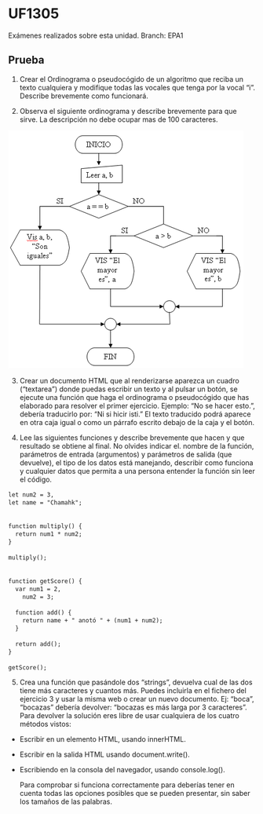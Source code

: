 # UF1305
Exámenes realizados sobre esta unidad.
Branch:
EPA1

## Prueba
1. Crear el Ordinograma o pseudocógido de un algoritmo que reciba un texto cualquiera y modifique todas las vocales que tenga por la vocal “i”. Describe brevemente como funcionará.

2. Observa el siguiente ordinograma y describe brevemente para que sirve. La descripción no debe ocupar mas de 100 caracteres.

![ordinograma](/img/ordinograma.gif)

3. Crear un documento HTML que al renderizarse aparezca un cuadro (“textarea”) donde puedas escribir un texto y al pulsar un botón, se ejecute una función que haga el ordinograma o pseudocógido que has elaborado para resolver el primer ejercicio. Ejemplo: “No se hacer esto.”, debería traducirlo por: “Ni si hicir isti.” El texto traducido podrá aparece en otra caja igual o como un párrafo escrito debajo de la caja y el botón.

4. Lee las siguientes funciones y describe brevemente que hacen y que resultado se obtiene al final. No olvides indicar el. nombre de la función, parámetros de entrada (argumentos) y parámetros de salida (que devuelve), el tipo de los datos está manejando, describir como funciona y cualquier datos que permita a una persona entender la función sin leer el código.

```let num1 = 20,
let num2 = 3,
let name = "Chamahk";


function multiply() {
  return num1 * num2;
}

multiply(); 


function getScore() {
  var num1 = 2,
    num2 = 3;

  function add() {
    return name + " anotó " + (num1 + num2);
  }

  return add();
}

getScore();
``` 

5. Crea una función que pasándole dos “strings”, devuelva cual de las dos tiene más caracteres y cuantos más. Puedes incluirla en el fichero del ejercicio 3 y usar la misma web o crear un nuevo documento. Ej: “boca”, “bocazas” debería devolver: “bocazas es más larga por 3 caracteres”. Para devolver la solución eres libre de usar cualquiera de los cuatro métodos vistos:
- Escribir en un elemento HTML, usando innerHTML.
- Escribir en la salida HTML usando document.write().
- Escribiendo en la consola del navegador, usando console.log().

  Para comprobar si funciona correctamente para deberías tener en cuenta todas las opciones posibles que se pueden presentar, sin saber los tamaños de las palabras.